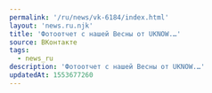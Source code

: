 ```yaml
---
permalink: '/ru/news/vk-6184/index.html'
layout: 'news.ru.njk'
title: 'Фотоотчет с нашей Весны от UKNOW.…'
source: ВКонтакте
tags:
  - news_ru
description: 'Фотоотчет с нашей Весны от UKNOW.…'
updatedAt: 1553677260
---
```

